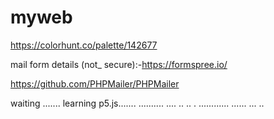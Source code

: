# myweb

https://colorhunt.co/palette/142677

mail form details (not_ secure):-https://formspree.io/
                                
https://github.com/PHPMailer/PHPMailer

waiting .......
learning p5.js.......
..........
....
..
..
.
............
......
...
..
